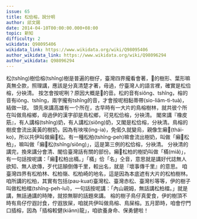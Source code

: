 ```yaml
---
issue: 65
title: 松佮榕，說分明
author: 邱文錫
date: 2014-04-10T00:00:00.000+08:00
topic: 新知
difficulty: 2
wikidata: Q98095406
wikidata_link: https://www.wikidata.org/wiki/Q98095406
author_wikidata_link: https://www.wikidata.org/wiki/Q98096294
author_wikidata: Q98096294
---
```

松(tshîng)樹佮榕(tshîng)樹是普遍的樹仔，臺灣四界攏看會著，𪜶的樹形、葉形嘛真無仝款，照理講，應該是分真清楚才著，毋過，佇臺灣人的語言裡，確實是松佮榕，分袂清。
按怎會按呢咧？原因大概是𪜶的音。松的音有siông、tshîng，榕的音有iông、tshîng，兩字攏有tshîng的音，才會按呢相黏蒂帶(sio-liâm-tì-tuà)，結做一球。
頭先來講高雄有一个所在，古早時有一大片的鳥榕樹林，就共彼个所在叫做鳥榕鄉，毋過伊的漢字卻是鳥松鄉，可見松佮榕，分袂清。
閣來講『橡皮筋』，有人講榕(tshîng)奶，有人講松(siông)奶，又閣是松佮榕，分袂清。鳥榕的樹皮會流出黃黃的樹奶，因為有坱埃(ing-ia)，免偌久就變烏，親像生癩𰣻(thái-ko)，所以共伊叫做癩𰣻松。有一種松柏(tshîng-peh)嘛會流出樹奶，叫做「癩𰣻松柏」，嘛叫做「癩𰣻松(tshîng/siông)」，這是第三例的松佮榕，分袂清。
分袂清的講完，換來講分會清、閣佮臺灣話有關的部份。癩𰣻松柏的樹奶叫做「樠(miâ)」，有一句話按呢講：「癩𰣻松柏出樠。」「樠」佮「名」仝音，意思就是講好代誌無人欲知、無人欲傳，歹代誌顛倒傳千里，較出名，就是『壞事傳千里』的意思。
咱臺灣四界有松柏林、松柏嶺、松柏崎的地名，這是因為本底遮有大片的松柏樹林。咱所講的松柏，其實有包括(pau-kuat)臺灣松、臺灣赤松、臺灣杉等等，伊的樹子叫做松柏檑(tshîng-peh-luî)，一句話按呢講：「內山親姆，無話講松柏檑。」就是講，無話通講的時陣，就掠無聊的話題來講。
榕的樹子鳥仔真愛食，伊的樹頂不時有鳥仔佇遐討食，佇遐放屎，咱就共伊叫做鳥榕、鳥屎榕。五月節時，咱會佇門口插榕，因為「插榕較健(kiānn)龍」，咱欲養身命、保勇健啦！